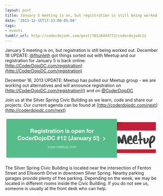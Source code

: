 ```yaml
---
layout: post
title: January 5 meeting is on, but registration is still being worked out.
date: '2013-12-15T17:33:00-05:00'
tags:
- events
tumblr_url: http://coderdojodc.com/post/70126444773/coderdojodc12
---
```

January 5 meeting is on, but registration is still being worked out.
December 18 UPDATE: [@fhunleth](https://twitter.com/fhunleth/) got things sorted out with Meetup and our registration for January 5 is back online: [http://CoderDojoDC.com/registration](http://CoderDojoDC.com/registration)

December 16, 2013 UPDATE: Meetup has pulled our Meetup group - we are working out alternatives and will announce registration on [http://CoderDojoDC.com/registration]() and on [@CoderDojoDC](https://twitter.com/CoderDojoDC)

Join us at the Silver Spring Civic Building as we learn, code and share our projects. Our current agenda can be found at [http://coderdojodc.com/next](http://coderdojodc.com/next)

![screenshot](/assets/2014-12-13-meetup-screenshot.png)

The Silver Spring Civic Building is located near the intersection of Fenton Street and Ellsworth Drive in downtown Silver Spring. Nearby parking garages provide plenty of free parking. Depending on the week, we may be located in different rooms inside the Civic Building. If you do not see us, someone is usually at the front desk who can help. 
